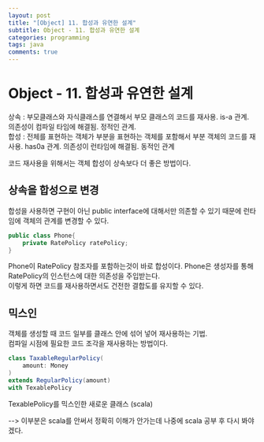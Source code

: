 ```yaml
---
layout: post
title: "[Object] 11. 합성과 유연한 설계"
subtitle: Object - 11. 합성과 유연한 설계
categories: programming
tags: java
comments: true
---
```


# Object - 11. 합성과 유연한 설계
상속 : 부모클래스와 자식클래스를 연결해서 부모 클래스의 코드를 재사용. is-a 관계. 의존성이 컴파일 타임에 해결됨. 정적인 관계.   
합성 : 전체를 표현하는 객체가 부분을 표현하는 객체를 포함해서 부분 객체의 코드를 재사용. has0a 관계. 의존성이 런타임에 해결됨. 동적인 관계  

코드 재사용을 위해서는 객체 합성이 상속보다 더 좋은 방법이다.

## 상속을 합성으로 변경
합성을 사용하면 구현이 아닌 public interface에 대해서만 의존할 수 있기 때문에 런타임에 객체의 관계를 변경할 수 있다.
```java
public class Phone{
    private RatePolicy ratePolicy;
}
```
Phone이 RatePolicy 참조자를 포함하는것이 바로 합성이다. Phone은 생성자를 통해 RatePolicy의 인스턴스에 대한 의존성을 주입받는다.  
이렇게 하면 코드를 재사용하면서도 건전한 결합도를 유지할 수 있다.

## 믹스인
객체를 생성할 때 코드 일부를 클래스 안에 섞어 넣어 재사용하는 기법.  
컴파일 시점에 필요한 코드 조각을 재사용하는 방법이다. 
```scala
class TaxableRegularPolicy(
    amount: Money
)
extends RegularPolicy(amount)
with TexablePolicy
```
TexablePolicy를 믹스인한 새로운 클래스 (scala)

--> 이부분은 scala를 안써서 정확히 이해가 안가는데 나중에 scala 공부 후 다시 봐야겠다.